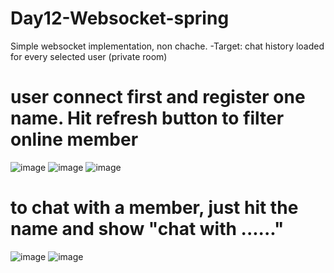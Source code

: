 # Day12-Websocket-spring
 Simple websocket implementation, non chache.
 -Target: chat history loaded for every selected user (private room) 
 
# user connect first and register one name. Hit refresh button to filter online member
 ![image](https://user-images.githubusercontent.com/38674801/187689413-532c9a91-7d4a-46b2-ba64-345f6159fbdb.png)
 ![image](https://user-images.githubusercontent.com/38674801/187689703-1552ac98-016f-44b7-b2cf-5fed459d3203.png)
 ![image](https://user-images.githubusercontent.com/38674801/187690106-91ff8dee-5a47-4cc8-8298-828dd92fc3ce.png)
 
# to chat with a member, just hit the name and show "chat with ......"
 ![image](https://user-images.githubusercontent.com/38674801/187691203-1fa09b18-f1c9-4338-a318-e6d8ef3a8b10.png)
 ![image](https://user-images.githubusercontent.com/38674801/187691821-d88bbaaf-fc41-403f-a273-9d2845d16ff2.png)





